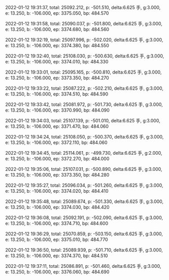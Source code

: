 2022-01-12 19:31:37, total: 25092.212, p: -501.510, delta:6.625 手, g:3.000, e: 13.250, b: -106.000, ep: 3375.050, bp: 484.570

2022-01-12 19:31:58, total: 25090.037, p: -501.800, delta:6.625 手, g:3.000, e: 13.250, b: -106.000, ep: 3374.680, bp: 484.560

2022-01-12 19:32:19, total: 25097.996, p: -502.020, delta:6.625 手, g:3.000, e: 13.250, b: -106.000, ep: 3374.380, bp: 484.550

2022-01-12 19:32:40, total: 25108.030, p: -500.630, delta:6.625 手, g:3.000, e: 13.250, b: -106.000, ep: 3374.010, bp: 484.330

2022-01-12 19:33:01, total: 25095.165, p: -500.810, delta:6.625 手, g:3.000, e: 13.250, b: -106.000, ep: 3373.350, bp: 484.270

2022-01-12 19:33:22, total: 25087.222, p: -502.210, delta:6.625 手, g:3.000, e: 13.250, b: -106.000, ep: 3374.510, bp: 484.590

2022-01-12 19:33:42, total: 25081.972, p: -501.730, delta:6.625 手, g:3.000, e: 13.250, b: -106.000, ep: 3370.990, bp: 484.090

2022-01-12 19:34:03, total: 25107.139, p: -501.010, delta:6.625 手, g:3.000, e: 13.250, b: -106.000, ep: 3371.470, bp: 484.060

2022-01-12 19:34:24, total: 25108.050, p: -500.370, delta:6.625 手, g:3.000, e: 13.250, b: -106.000, ep: 3372.110, bp: 484.060

2022-01-12 19:34:45, total: 25114.061, p: -499.730, delta:6.625 手, g:2.000, e: 13.250, b: -106.000, ep: 3372.270, bp: 484.000

2022-01-12 19:35:06, total: 25107.031, p: -500.890, delta:6.625 手, g:3.000, e: 13.250, b: -106.000, ep: 3373.350, bp: 484.280

2022-01-12 19:35:27, total: 25096.034, p: -501.260, delta:6.625 手, g:3.000, e: 13.250, b: -106.000, ep: 3374.020, bp: 484.410

2022-01-12 19:35:48, total: 25089.674, p: -501.330, delta:6.625 手, g:3.000, e: 13.250, b: -106.000, ep: 3374.030, bp: 484.420

2022-01-12 19:36:08, total: 25092.191, p: -502.090, delta:6.625 手, g:3.000, e: 13.250, b: -106.000, ep: 3374.710, bp: 484.600

2022-01-12 19:36:29, total: 25070.859, p: -503.150, delta:6.625 手, g:3.000, e: 13.250, b: -106.000, ep: 3375.010, bp: 484.770

2022-01-12 19:36:50, total: 25089.939, p: -501.710, delta:6.625 手, g:3.000, e: 13.250, b: -106.000, ep: 3374.370, bp: 484.510

2022-01-12 19:37:11, total: 25086.891, p: -501.460, delta:6.625 手, g:3.000, e: 13.250, b: -106.000, ep: 3376.060, bp: 484.690